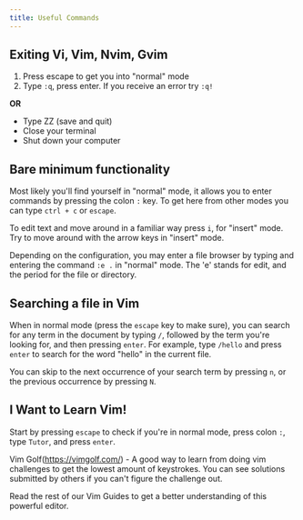 ```yaml
---
title: Useful Commands
---
```

## Exiting Vi, Vim, Nvim, Gvim
1. Press escape to get you into "normal" mode
2. Type `:q`, press enter. If you receive an error try `:q!`

**OR**
- Type ZZ (save and quit)
- Close your terminal
- Shut down your computer

## Bare minimum functionality
Most likely you'll find yourself in "normal" mode, it allows you to enter commands by pressing the colon `:` key.
To get here from other modes you can type `ctrl + c` or `escape`.


To edit text and move around in a familiar way press `i`, for "insert" mode.
Try to move around with the arrow keys in "insert" mode.


Depending on the configuration, you may enter a file browser by typing and entering the command `:e .` in "normal" mode. The 'e' stands for edit, and the period for the file or directory.

## Searching a file in Vim

When in normal mode (press the `escape` key to make sure), you can search for any term in the document by typing `/`, followed by the term you're looking for, and then pressing `enter`. For example, type `/hello` and press `enter` to search for the word "hello" in the current file.

You can skip to the next occurrence of your search term by pressing `n`, or the previous occurrence by pressing `N`.

## I Want to Learn Vim!
Start by pressing `escape` to check if you're in normal mode, press colon `:`, type `Tutor`, and press `enter`.

Vim Golf(https://vimgolf.com/) - A good way to learn from doing vim challenges to get the lowest amount of keystrokes. You can see solutions submitted by others if you can't figure the challenge out.

Read the rest of our Vim Guides to get a better understanding of this powerful editor.
